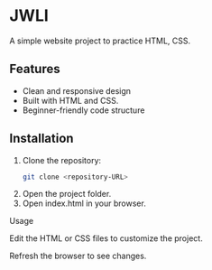 # JWLI

A simple website project to practice HTML, CSS.

## Features

- Clean and responsive design  
- Built with HTML and CSS.
- Beginner-friendly code structure  

## Installation

1. Clone the repository:  
   ```bash
   git clone <repository-URL>
2. Open the project folder.
3. Open index.html in your browser.



Usage

Edit the HTML or CSS files to customize the project.

Refresh the browser to see changes.
